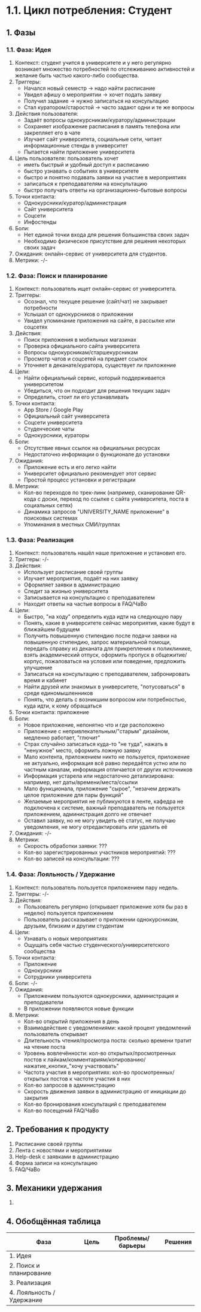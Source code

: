# 1.1. Цикл потребления: Студент
## 1. Фазы
### 1.1. Фаза: Идея
1. Контекст: студент учится в университете и у него регулярно возникает множество потребностей по отслеживанию активностей и желание быть частью какого-либо сообщества.   
2. Триггеры:    
    - Начался новый семестр → надо найти расписание   
    - Увидел афишу о мероприятии → хочет подать заявку   
    - Получил задание → нужно записаться на консультацию   
    - Стал куратором/старостой → часто задают одни и те же вопросы 
3. Действия пользователя:    
    - Задаёт вопросы однокурсникам/куратору/администрации   
    - Сохраняет изображение расписания в память телефона или закрепляет его в чате   
    - Изучает сайт университета, социальные сети, читает информационные стенды в университет   
    - Пытается найти приложение университета   
4. Цель пользователя: пользователь хочет   
    - иметь быстрый и удобный доступ к расписанию   
    - быстро узнавать о событиях в университете   
    - быстро и понятно подавать заявки на участие в мероприятиях   
    - записаться к преподавателям на консультацию   
    - быстро получать ответы на организационно-бытовые вопросы    
5. Точки контакта:   
    - Однокурсники/куратор/администрация   
    - Сайт университета   
    - Соцсети   
    - Инфостенды   
6. Боли:   
    - Нет единой точки входа для решения большинства своих задач   
    - Необходимо физическое присутствие для решения некоторых своих задач   
7. Ожидания: онлайн-сервис от университета для студентов.   
8. Метрики: -/-   
   
### 1.2. Фаза: Поиск и планирование
1. Контекст: пользователь ищет онлайн-сервис от университета.   
2. Триггеры:
    - Осознал, что текущее решение (сайт/чат) не закрывает потребности
    - Услышал от однокурсников о приложении
    - Увидел упоминание приложения на сайте, в рассылке или соцсетях
3. Действия:
    - Поиск приложения в мобильных магазинах   
    - Проверка официального сайта университета
    - Вопросы однокурсникам/старшекурсникам
    - Просмотр чатов и соцсетей на предмет ссылок
    - Уточняет в деканате/куратора, существует ли приложение
4. Цели: 
	- Найти официальный сервис, который поддерживается университетом
	- Убедиться, что он подходит для решения текущих задач
	- Определить, стоит ли его устанавливать
5. Точки контакта:
	- App Store / Google Play
	- Официальный сайт университета
	- Соцсети университета
	- Студенческие чаты
	- Однокурсники, кураторы
6. Боли:
	- Отсутствие явных ссылок на официальных ресурсах
	- Недостаточно информации о функционале до установки
7. Ожидания:
	- Приложение есть и его легко найти
	- Университет официально рекомендует этот сервис
	- Простой процесс установки и регистрации
8. Метрики:
	- Кол-во переходов по трек-линк (например, сканирование QR-кода с доски, переход по ссылке с сайта университета, поста в социальных сетях)
	- Динамика запросов "UNIVERSITY_NAME приложение" в поисковых системах
	- Упоминания в местных СМИ/группах
   
### 1.3. Фаза: Реализация
1. Контекст: пользователь нашёл наше приложение и установил его.
2. Триггеры: -/-
3. Действия:
    - Использует расписание своей группы
    - Изучает мероприятия, подаёт на них заявку
    - Оформляет заявки в администрацию
    - Следит за жизнью университета
    - Записывается на консультацию с преподавателем
    - Находит ответы на частые вопросы в FAQ/ЧаВо
4. Цели:
	- Быстро, "на ходу" определить куда идти на следующую пару
	- Понять, какие в университете сейчас мероприятия, какие будут в ближайшем будущем
	- Получить повышенную стипендию после подачи заявки на повышенную стипендию, запрос материальной помощи, передать справку из деканата для прикрепления к поликлинике, взять академический отпуск, оформить пропуск в общежитие/корпус, пожаловаться на условия или поведение, предложить улучшение
	- Записаться на консультацию с преподавателем, забронировать время и кабинет
	- Найти друзей или знакомых в университете, "потусоваться" в среде единомышленников
	- Понять, что делать с возникшим вопросом или потребностью, куда идти, к кому обращаться
5. Точки контакта: приложение
6. Боли:
	- Новое приложение, непонятно что и где расположено
	- Приложение с непривлекательным/"старым" дизайном, медленно работает, "глючит"
	- Страх случайно записаться куда-то "не туда", нажать в "ненужное" место, оформить ложную заявку
	- Мало контента, приложением никто не пользуется, приложение не актуально, информация всё равно передаётся устно или по частным каналам, информация отличается от других источников
	- Информация устарела или недостаточно детализирована: например, нет даты/времени/места/ссылки
	- Мало функционала, приложение "сырое", "незачем держать целое приложение для пары функций"
	- Желаемые мероприятия не публикуются в ленте, кафедра не подключена к системе, важный преподаватель не пользуется приложением, администрация долго не отвечает
	- Оставил заявку, но не могу увидеть её статус, не получаю уведомления, не могу отредактировать или удалить её
7. Ожидания: -/-
8. Метрики:
	- Скорость обработки заявки: ???
	- Кол-во зарегистрированных участников мероприятий: ???
	- Кол-во записей на консультации: ???
### 1.4. Фаза: Лояльность / Удержание
1. Контекст: пользователь пользуется приложением пару недель.
2. Триггеры: -/-
3. Действия: 
	- Пользователь регулярно (открывает приложение хотя бы раз в неделю) пользуется приложением
	- Пользователь рассказывает о приложении однокурсникам, друзьям, близким и другим студентам
4. Цели:
	- Узнавать о новых мероприятиях
	- Ощущать себя частью студенческого/университетского сообщества
5. Точки контакта:
	- Приложение
	- Однокурсники 
	- Сотрудники университета
6. Боли: -/-
7. Ожидания:
	- Приложением пользуются однокурсники, администрация и преподаватели 
	- В приложении появляются новые функции
8. Метрики:
	- Кол-во открытий приложения в день
	- Взаимодействие с уведомлениями: какой процент уведомлений пользователь открывает
	- Длительность чтения/просмотра поста: сколько времени тратит на чтение поста
	- Уровень вовлечённости: кол-во открытых/просмотренных постов к лайкам/комментариям/копированию/нажатие_кнопки_"хочу участвовать" 
	- Частота участия в мероприятиях: кол-во просмотренных/открытых постов к частоте участия в них
	- Кол-во запросов в администрацию
	- Скорость движения заявки в администрацию от инициации до закрытия
	- Кол-во бронирования консультаций с преподавателем 
	- Кол-во посещений FAQ/ЧаВо
## 2. Требования к продукту
1. Расписание своей группы
2. Лента с новостями и мероприятиями
3. Help-desk с заявками в администрацию
4. Форма записи на консультацию
5. FAQ/ЧаВо

## 3. Механики удержания
1. 
## 4. Обобщённая таблица

| Фаза                      | Цель | Проблемы/барьеры | Решения |
| ------------------------- | ---- | ---------------- | ------- |
| 1. Идея                   |      |                  |         |
| 2. Поиск и планирование   |      |                  |         |
| 3. Реализация             |      |                  |         |
| 4. Лояльность / Удержание |      |                  |         |
